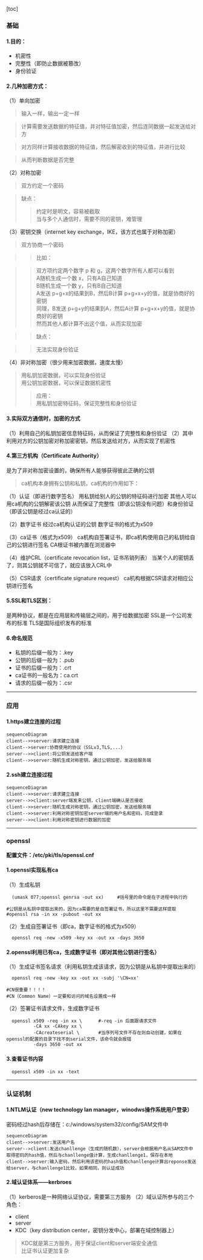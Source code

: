 [toc]
### 基础
#### 1.目的：
* 机密性
* 完整性（即防止数据被篡改）
* 身份验证
#### 2.几种加密方式：
（1）单向加密		
>输入一样，输出一定一样  

>计算需要发送数据的特征值，并对特征值加密，然后连同数据一起发送给对方   

>对方同样计算接收数据的特征值，然后解密收到的特征值，并进行比较  

>从而判断数据是否完整  

（2）对称加密
>双方约定一个密码

>缺点：  
>>约定时是明文，容易被截取     
>>当与多个人通信时，需要不同的密钥，难管理  

（3）密钥交换（internet key exchange，IKE，该方式也属于对称加密）
>双方协商一个密码  

>>比如：

>>双方项约定两个数字 p 和 g，这两个数字所有人都可以看到  
>>A随机生成一个数 x，只有A自己知道  
>>B随机生成一个数 y，只有B自己知道    
  A发送 p+g+x的结果到B，然后B计算 p+g+x+y的值，就是协商好的密钥   
  同理，B发送 p+g+y的结果到A，然后A计算 p+g+x+y的值，就是协商好的密钥   
  然而其他人都计算不出这个值，从而实现加密  

>>缺点：

>>无法实现身份验证  

（4）非对称加密（很少用来加密数据，速度太慢）
>用私钥加密数据，可以实现身份验证  
>用公钥加密数据，可以保证数据机密性   
>>应用：  
>>用私钥加密特征码，保证完整性和身份验证   

#### 3.实际双方通信时，加密的方式
（1）利用自己的私钥加密信息特征码，从而保证了完整性和身份验证
（2）其中利用对方的公钥加密对称加密密钥，然后发送给对方，从而实现了机密性

#### 4.第三方机构（Certificate Authority）
  是为了非对称加密设置的，确保所有人能够获得彼此正确的公钥

>ca机构本身拥有公钥和私钥，ca机构的作用如下：

（1）认证（即进行数字签名）
  用私钥给别人的公钥的特征码进行加密
  其他人可以用ca机构的公钥解密该公钥
  从而保证了完整性（即该公钥没有问题）和身份验证（即该公钥是经过ca认证的）

（2）数字证书
  经过ca机构认证的公钥
  数字证书的格式为x509

（3）ca证书（格式为x509）
  ca机构自签署证书，即ca机构使用自己的私钥给自己的公钥进行签名
  CA根证书被内置在浏览器中

（4）维护CRL（certificate revocation list，证书吊销列表）
  当某个人的密钥丢了，则其公钥就不可信了，就应该放入CRL中

（5）CSR请求（certificate signature request）
  ca机构根据CSR请求对相应公钥进行签名

#### 5.SSL和TLS区别：
  是两种协议，都是在应用层和传输层之间的，用于给数据加密
  SSL是一个公司发布的标准
  TLS是国际组织发布的标准

#### 6.命名规范
* 私钥的后缀一般为：.key
* 公钥的后缀一般为：.pub
* 证书的后缀一般为：.crt
* ca证书的一般名为：ca.crt
* 请求的后缀一般为：.csr

***
### 应用

#### 1.https建立连接的过程
```mermaid
sequenceDiagram
client-->>server:请求建立连接
client-->server:协商使用的协议（SSLv3,TLS,...）
server-->>client:将公钥发送给客户端
client-->>server:随机生成对称密钥，通过公钥加密，发送给服务端
```
#### 2.ssh建立连接过程
```mermaid
sequenceDiagram
client-->>server:请求建立连接
server-->>client:server端发来公钥，client端确认是否接收
client-->>server:随机生成对称密钥，通过公钥加密，发送给服务端
client-->>server:利用对称密钥加密server端的用户名和密码，完成登录
server-->>client:利用对称密钥进行数据的加密
```
***
### openssl
**配置文件：/etc/pki/tls/openssl.cnf**
#### 1.openssl实现私有ca

（1）生成私钥
```shell
  (umask 077;openssl genrsa -out xx)     #括号里的命令是在子进程中执行的

#公钥是从私钥中提取出来的，因为ca需要的是自签署证书，所以这里不需要这样提取
#openssl rsa -in xx -pubout -out xx
```
（2）生成自签署证书（即ca，数字证书的格式为x509）
```shell
  openssl req -new -x509 -key xx -out xx -days 3650
```
#### 2.openssl利用已有ca，生成数字证书（即对其他公钥进行签名）

（1）生成证书签名请求（利用私钥生成该请求，因为公钥是从私钥中提取出来的）
```shell
  openssl req -new -key xx -out xx -subj '\CN=xx'

#CN很重要！！！！
#CN（Common Name）一定要和访问的域名设置成一样
```
（2）签署证书请求文件，生成数字证书
```shell
  openssl x509 -req -in xx \      #-req -in 后面跟请求文件
          -CA xx -CAkey xx \
          -CAcreateserial \       #当序列号文件不存在则自动创建，如果在openssl的配置的目录下找不到serial文件，该命令就会报错
          -days 3650 -out xx
```
#### 3.查看证书内容
```shell
  openssl x509 -in xx -text
```
***
### 认证机制

#### 1.NTLM认证（new technology lan manager，winodws操作系统用户登录）
密码经过hash后存储在：c:/windows/system32/config/SAM文件中
```mermaid
sequenceDiagram
client-->>server:发送用户名
server-->client:发送chanllenge（生成的随机数），server会根据用户名从SAM文件中取得密码的hash值，然后与chanllenge值计算，生成chanllenge1，保存在本地
client-->server:输入密码，然后利用该密码的hash值和chanllenge计算出reponse发送给server，与chanllenge1比较，如果相同，则认证成功
```
#### 2.域认证体系——kerbroes
（1）kerberos是一种网络认证协议，需要第三方服务
（2）域认证所参与的三个角色：
  * client
  * server
  * KDC（key distribution center，密钥分发中心，部署在域控制器上）
> KDC就是第三方服务，用于保证client和server端安全通信  
> 比证书认证更加复杂  
